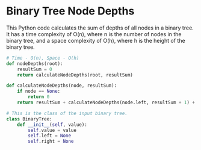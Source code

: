 # Binary Tree Node Depths

This Python code calculates the sum of depths of all nodes in a binary tree. 
It has a time complexity of O(n), where n is the number of nodes in the binary tree, and a space complexity of O(h), where h is the height of the binary tree.

```python
# Time - O(n), Space - O(h)
def nodeDepths(root):
    resultSum = 0
    return calculateNodeDepths(root, resultSum)

def calculateNodeDepths(node, resultSum):
    if node == None:
        return 0
    return resultSum + calculateNodeDepths(node.left, resultSum + 1) + calculateNodeDepths(node.right, resultSum + 1)

# This is the class of the input binary tree.
class BinaryTree:
    def __init__(self, value):
        self.value = value
        self.left = None
        self.right = None

